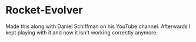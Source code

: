 # Rocket-Evolver
Made this along with Daniel Schiffman on his YouTube channel.  Afterwards I kept playing with it and now it isn't working correctly anymore.
